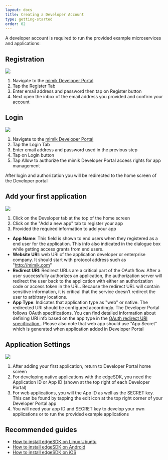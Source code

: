 ```yaml
---
layout: docs
title: Creating a Developer Account
type: getting-started
order: 02
---
```


A developer account is required to run the provided example microservices and applications:

## Registration

![](/assets/images/documentation/DevRegister.png)

1. Navigate to the [mimik Developer Portal](/dev) 
2. Tap the Register Tab
3. Enter email address and password then tap on Register button
4. Next open the inbox of the email address you provided and confirm your account

## Login

![](/assets/images/documentation/DevLogin.png)

1. Navigate to the [mimik Developer Portal](/dev) 
2. Tap the Login Tab
3. Enter email address and password used in the previous step
3. Tap on Login button
4. Tap Allow to authorize the mimik Developer Portal access rights for app management

After login and authorization you will be redirected to the home screen of the Developer portal

## Add your first application

![](/assets/images/documentation/AppRegister.png)

1. Click on the Developer tab at the top of the home screen
2. Click on the "Add a new app" tab to register your app
3. Provided the required information to add your app

- **App Name**: This field is shown to end users when they registered as a  end user for the application. This info  also indicated in the dialogue box while getting access grants from end users.
- **Website URI**: web URI of the application developer or enterprise company. It should start with protocol address such as "http://mimik.com"
- **Redirect URI**: Redirect URLs are a critical part of the OAuth flow. After a user successfully authorizes an application, the authorization server will redirect the user back to the application with either an authorization code or access token in the URL. Because the redirect URL will contain sensitive information, it is critical that the service doesn’t redirect the user to arbitrary locations.
- **App Type**: Indicates that application type as "web" or native. The redirected URI should  be configured accordingly. The Developer Portal follows OAuth specifications. You can find detailed information about defining URI info based on the app type in the [OAuth redirect URI specification ](https://www.oauth.com/oauth2-servers/redirect-uris) . Please also note that web app should use "App Secret" which is generated when application added in Developer Portal

## Application Settings

![](/assets/images/documentation/AppList.png)

1. After adding your first application, return to Developer Portal home screen
1. For developing native applications with the edgeSDK, you  need the Application ID or App ID (shown at the top right of each Developer Portal)
1. For web applications, you will the App ID as well as the SECRET key. This can be found by tapping the edit icon at the top right corner of your Developer Portal app
1. You will need your app ID and SECRET key to develop your own applications or to run the provided example applications

## Recommended guides

- [How to install edgeSDK on Linux Ubuntu](/docs/1.2.0/.2.0/installation/linux-ubuntu.html)
- [How to install edgeSDK on Android](/docs/1.2.0/.2.0/installation/android.html)
- [How to install edgeSDK on iOS](/docs/1.2.0/.2.0/installation/ios.html)
